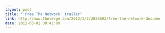 ```yaml
---
layout: post
title: "'Free The Network' trailer"
link: http://www.theverge.com/2012/3/2/2838692/free-the-network-documentary-motherboard
date: 2012-03-02 08:42:00
---
```


<script src="http://player.ooyala.com/player.js?width=560&amp;deepLinkEmbedCode=dvcHFtMzrMoW8p90W2PneMAROLXLil3E&amp;embedCode=dvcHFtMzrMoW8p90W2PneMAROLXLil3E&amp;height=328"></script>

